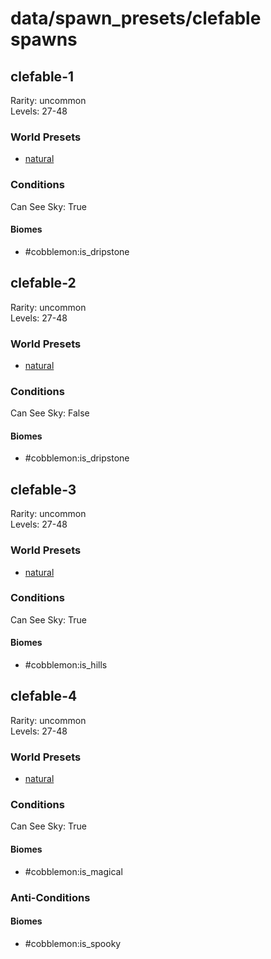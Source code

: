 # data/spawn_presets/clefable spawns  
  
## clefable-1  
Rarity: uncommon  
Levels: 27-48  
  
### World Presets  
* [natural](data/spawn_data/natural.md)  
  
### Conditions  
Can See Sky: True  
  
#### Biomes  
  * #cobblemon:is_dripstone
  
  
## clefable-2  
Rarity: uncommon  
Levels: 27-48  
  
### World Presets  
* [natural](data/spawn_data/natural.md)  
  
### Conditions  
Can See Sky: False  
  
#### Biomes  
  * #cobblemon:is_dripstone
  
  
## clefable-3  
Rarity: uncommon  
Levels: 27-48  
  
### World Presets  
* [natural](data/spawn_data/natural.md)  
  
### Conditions  
Can See Sky: True  
  
#### Biomes  
  * #cobblemon:is_hills
  
  
## clefable-4  
Rarity: uncommon  
Levels: 27-48  
  
### World Presets  
* [natural](data/spawn_data/natural.md)  
  
### Conditions  
Can See Sky: True  
  
#### Biomes  
  * #cobblemon:is_magical
  
  
### Anti-Conditions  
  
#### Biomes  
  * #cobblemon:is_spooky
  
